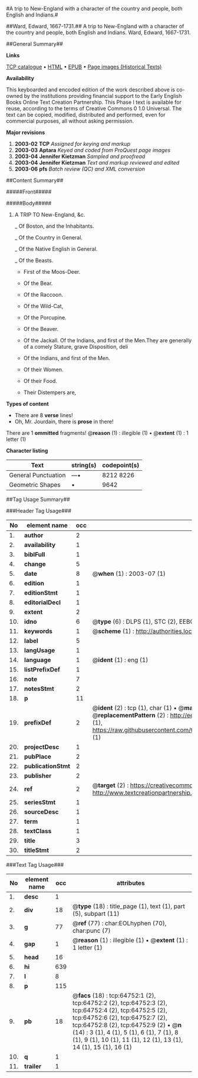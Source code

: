 #A trip to New-England with a character of the country and people, both English and Indians.#

##Ward, Edward, 1667-1731.##
A trip to New-England with a character of the country and people, both English and Indians.
Ward, Edward, 1667-1731.

##General Summary##

**Links**

[TCP catalogue](http://www.ota.ox.ac.uk/tcp/)  • 
[HTML](http://tei.it.ox.ac.uk/tcp/Texts-HTML/free/A67/A67528.html)  • 
[EPUB](http://tei.it.ox.ac.uk/tcp/Texts-EPUB/free/A67/A67528.epub) • 
[Page images (Historical Texts)](https://data.historicaltexts.jisc.ac.uk/view?pubId=eebo-12630786e&pageId=eebo-12630786e-64752-1)

**Availability**

This keyboarded and encoded edition of the
	       work described above is co-owned by the institutions
	       providing financial support to the Early English Books
	       Online Text Creation Partnership. This Phase I text is
	       available for reuse, according to the terms of Creative
	       Commons 0 1.0 Universal. The text can be copied,
	       modified, distributed and performed, even for
	       commercial purposes, all without asking permission.

**Major revisions**

1. __2003-02__ __TCP__ *Assigned for keying and markup*
1. __2003-03__ __Aptara__ *Keyed and coded from ProQuest page images*
1. __2003-04__ __Jennifer Kietzman__ *Sampled and proofread*
1. __2003-04__ __Jennifer Kietzman__ *Text and markup reviewed and edited*
1. __2003-06__ __pfs__ *Batch review (QC) and XML conversion*

##Content Summary##

#####Front#####

#####Body#####

1. A
TRIP
TO
New-England, &c.

    _ Of Boston, and the Inhabitants.

    _ Of the Country in General.

    _ Of the Native English in General.

    _ Of the Beasts.

      * First of the Moos-Deer.

      * Of the Bear.

      * Of the Raccoon.

      * Of the Wild-Cat,

      * Of the Porcupine.

      * Of the Beaver.

      * Of the Jackall.
Of the Indians, and first of the Men.They are generally of a comely Stature, grave Disposition, deli
      * Of the Indians, and first of the Men.

      * Of their Women.

      * Of their Food.

      * Their Distempers are,

**Types of content**

  * There are 8 **verse** lines!
  * Oh, Mr. Jourdain, there is **prose** in there!

There are 1 **ommitted** fragments! 
 @__reason__ (1) : illegible (1)  •  @__extent__ (1) : 1 letter (1)

**Character listing**


|Text|string(s)|codepoint(s)|
|---|---|---|
|General Punctuation|—•|8212 8226|
|Geometric Shapes|▪|9642|

##Tag Usage Summary##

###Header Tag Usage###

|No|element name|occ|attributes|
|---|---|---|---|
|1.|__author__|2||
|2.|__availability__|1||
|3.|__biblFull__|1||
|4.|__change__|5||
|5.|__date__|8| @__when__ (1) : 2003-07 (1)|
|6.|__edition__|1||
|7.|__editionStmt__|1||
|8.|__editorialDecl__|1||
|9.|__extent__|2||
|10.|__idno__|6| @__type__ (6) : DLPS (1), STC (2), EEBO-CITATION (1), OCLC (1), VID (1)|
|11.|__keywords__|1| @__scheme__ (1) : http://authorities.loc.gov/ (1)|
|12.|__label__|5||
|13.|__langUsage__|1||
|14.|__language__|1| @__ident__ (1) : eng (1)|
|15.|__listPrefixDef__|1||
|16.|__note__|7||
|17.|__notesStmt__|2||
|18.|__p__|11||
|19.|__prefixDef__|2| @__ident__ (2) : tcp (1), char (1)  •  @__matchPattern__ (2) : ([0-9\-]+):([0-9IVX]+) (1), (.+) (1)  •  @__replacementPattern__ (2) : http://eebo.chadwyck.com/downloadtiff?vid=$1&page=$2 (1), https://raw.githubusercontent.com/textcreationpartnership/Texts/master/tcpchars.xml#$1 (1)|
|20.|__projectDesc__|1||
|21.|__pubPlace__|2||
|22.|__publicationStmt__|2||
|23.|__publisher__|2||
|24.|__ref__|2| @__target__ (2) : https://creativecommons.org/publicdomain/zero/1.0/ (1), http://www.textcreationpartnership.org/docs/. (1)|
|25.|__seriesStmt__|1||
|26.|__sourceDesc__|1||
|27.|__term__|1||
|28.|__textClass__|1||
|29.|__title__|3||
|30.|__titleStmt__|2||


###Text Tag Usage###

|No|element name|occ|attributes|
|---|---|---|---|
|1.|__desc__|1||
|2.|__div__|18| @__type__ (18) : title_page (1), text (1), part (5), subpart (11)|
|3.|__g__|77| @__ref__ (77) : char:EOLhyphen (70), char:punc (7)|
|4.|__gap__|1| @__reason__ (1) : illegible (1)  •  @__extent__ (1) : 1 letter (1)|
|5.|__head__|16||
|6.|__hi__|639||
|7.|__l__|8||
|8.|__p__|115||
|9.|__pb__|18| @__facs__ (18) : tcp:64752:1 (2), tcp:64752:2 (2), tcp:64752:3 (2), tcp:64752:4 (2), tcp:64752:5 (2), tcp:64752:6 (2), tcp:64752:7 (2), tcp:64752:8 (2), tcp:64752:9 (2)  •  @__n__ (14) : 3 (1), 4 (1), 5 (1), 6 (1), 7 (1), 8 (1), 9 (1), 10 (1), 11 (1), 12 (1), 13 (1), 14 (1), 15 (1), 16 (1)|
|10.|__q__|1||
|11.|__trailer__|1||
